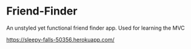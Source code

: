 # Friend-Finder

An unstyled yet functional friend finder app. Used for learning the MVC 

https://sleepy-falls-50356.herokuapp.com/
